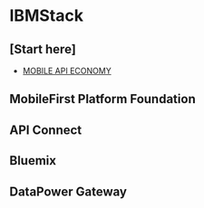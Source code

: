 # IBMStack

## [Start here]
* [MOBILE API ECONOMY](https://mapie.help/)

## MobileFirst Platform Foundation

## API Connect

## Bluemix

## DataPower Gateway
